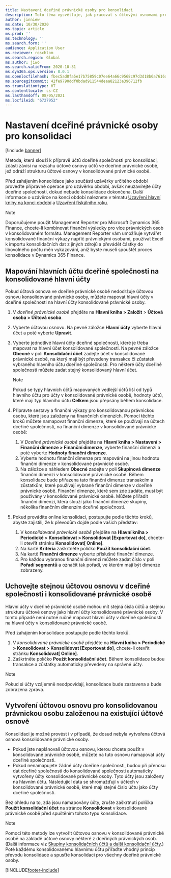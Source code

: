 ```yaml
---
title: Nastavení dceřiné právnické osoby pro konsolidaci
description: Toto téma vysvětluje, jak pracovat s účtovými osnovami pro konsolidační společnosti.
author: jinniew
ms.date: 10/30/2020
ms.topic: article
ms.prod: ''
ms.technology: ''
ms.search.form: ''
audience: Application User
ms.reviewer: roschlom
ms.search.region: Global
ms.author: jiwo
ms.search.validFrom: 2020-10-31
ms.dyn365.ops.version: 8.0.1
ms.openlocfilehash: fbec5ad8fa5e17b75859c07ee64a66c9568c97d3d18b6a7616a64303d3a33f10
ms.sourcegitcommit: 42fe9790ddf0bdad911544deaa82123a396712fb
ms.translationtype: HT
ms.contentlocale: cs-CZ
ms.lasthandoff: 08/05/2021
ms.locfileid: "6727952"
---
```

# <a name="set-up-a-subsidiary-legal-entity-for-consolidation"></a>Nastavení dceřiné právnické osoby pro konsolidaci

[!include [banner](../includes/banner.md)]

Metoda, která slouží k přípravě účtů dceřiné společnosti pro konsolidaci, zčásti závisí na rozsahu účtové osnovy účtů ve dceřiné právnické osobě, jež odráží strukturu účtové osnovy v konsolidované právnické osobě.

Před zahájením konsolidace jako součásti uzávěrky určitého období proveďte přípravné operace pro uzávěrku období, avšak neuzavírejte účty dceřiné společnosti, dokud nebude konsolidace dokončena. Další informace o uzávěrce na konci období naleznete v tématu [Uzavření hlavní knihy na konci období](close-general-ledger-at-period-end.md) a [Uzavření fiskálního roku](tasks/close-fiscal-year.md).

> [!NOTE]
>  Doporučujeme použít Management Reporter pro Microsoft Dynamics 365 Finance, chcete-li kombinovat finanční výsledky pro více právnických osob v konsolidovaném formátu. Management Reporter vám umožňuje vytvářet konsolidované finanční výkazy napříč právnickými osobami, používat Excel k importu konsolidačních dat z jiných zdrojů a převádět částky do libovolného počtu měn vykazování, aniž byste museli spouštět proces konsolidace v Dynamics 365 Finance.

## <a name="map-subsidiary-main-accounts-to-consolidated-main-accounts"></a>Mapování hlavních účtu dceřiné společnosti na konsolidované hlavní účty

Pokud účtová osnova ve dceřiné právnické osobě nedodržuje účtovou osnovu konsolidované právnické osoby, můžete mapovat hlavní účty v dceřiné společnosti na hlavní účty konsolidované právnické osoby.

1. V *dceřiné právnické osobě* přejděte na **Hlavní kniha \> Založit** \> **Účtová osoba \> Účtová osoba**.
2. Vyberte účtovou osnovu. Na pevné záložce **Hlavní účty** vyberte hlavní účet a poté vyberte **Upravit**.
3. Vyberte jednotlivé hlavní účty dceřiné společnosti, které je třeba mapovat na hlavní účet konsolidované společnosti. Na pevné záložce **Obecné** v poli **Konsolidační účet** zadejte účet v konsolidované právnické osobě, na který mají být převedeny transakce či zůstatek vybraného hlavního účtu dceřiné společnosti. Pro některé účty dceřiné společnosti můžete zadat stejný konsolidovaný hlavní účet.

    > [!NOTE]
    > Pokud se typy hlavních účtů mapovaných vedlejší účtů liší od typů hlavního účtu pro účty v konsolidované právnické osobě, hodnoty účtů, které mají typ hlavního účtu **Celkem** jsou přepsány během konsolidace.

4. Připravte sestavy a finanční výkazy pro konsolidovanou právnickou osobu, které jsou založeny na finančních dimenzích. Pomocí těchto kroků můžete namapovat finanční dimenze, které se používají na účtech dceřiné společnosti, na finanční dimenze v konsolidované právnické osobě:

    1. V *Dceřiné právnické osobě* přejděte na **Hlavní kniha \> Nastavení \> Finanční dimenze \> Finanční dimenze**, vyberte finanční dimenzi a poté vyberte **Hodnoty finanční dimenze**.
    2. Vyberte hodnotu finanční dimenze pro mapování na jinou hodnotu finanční dimenze v konsolidované právnické osobě.
    3. Na záložce s náhledem **Obecné** zadejte v poli **Skupinová dimenze** finanční dimenzi v konsolidované právnické osobě. Během konsolidace bude přiřazena tato finanční dimenze transakcím a zůstatkům, které používají vybrané finanční dimenze v dceřiné právnické osobě. Finanční dimenze, které sem zde zadáte, musí být používány v konsolidované právnické osobě. Můžete přiřadit finanční dimenzi, která slouží jako finanční dimenze skupiny, několika finančním dimenzím dceřiné společnosti.

5. Pokud provádíte online konsolidaci, postupujte podle těchto kroků, abyste zajistili, že k převodům dojde podle vašich představ:

    1. V *konsolidované právnické osobě* přejděte na **Hlavní kniha \> Periodické \> Konsolidovat \> Konsolidovat \[Exportovat do\]**, chcete-li otevřít stránku **Konsolidovat\[ Online\]**.
    2. Na kartě **Kritéria** zaškrtněte políčko **Použít konsolidační účet**.
    3. Na kartě **Finanční dimenze** vyberte příslušné finanční dimenze.
    4. Pro každou vybranou finanční dimenzi můžete zadat číslo v poli **Pořadí segmentů** a označit tak pořadí, ve kterém mají být dimenze zobrazeny.

## <a name="maintain-the-same-chart-of-accounts-in-the-subsidiary-and-consolidated-legal-entities"></a>Uchovejte stejnou účtovou osnovu v dceřiné společnosti i konsolidované právnické osobě

Hlavní účty v dceřiné právnické osobě mohou mít stejná čísla účtů a stejnou strukturu účtové osnovy jako hlavní účty konsolidované právnické osoby. V tomto případě není nutné ručně mapovat hlavní účty v dceřiné společnosti na hlavní účty v konsolidované právnické osobě.

Před zahájením konsolidace postupujte podle těchto kroků.

1. V *konsolidované právnické osobě* přejděte na **Hlavní kniha \> Periodické \> Konsolidovat \> Konsolidovat \[Exportovat do\]**, chcete-li otevřít stránku **Konsolidovat\[ Online\]**.
2. Zaškrtněte políčko **Použít konsolidační účet**. Během konsolidace budou transakce a zůstatky automaticky převedeny na správné účty.

> [!NOTE]
> Pokud si účty vzájemně neodpovídají, konsolidace bude zastavena a bude zobrazena zpráva.

## <a name="create-a-chart-of-accounts-for-the-consolidated-legal-entity-based-on-an-existing-chart-of-accounts"></a>Vytvoření účtovou osnovu pro konsolidovanou právnickou osobu založenou na existující účtové osnově

Konsolidaci je možné provést i v případě, že dosud nebyla vytvořena účtová osnova konsolidované právnické osoby.

- Pokud jste naplánovali účtovou osnovu, kterou chcete použít v konsolidované právnické osobě, můžete na tuto osnovu namapovat účty dceřiné společnosti.
- Pokud nenamapujete žádné účty dceřiné společnosti, budou při přenosu dat dceřiné společnosti do konsolidované společnosti automaticky vytvořeny účty konsolidované právnické osoby. Tyto účty jsou založeny na hlavním účtu. Následující data se shromažďují v účtech v konsolidované právnické osobě, které mají stejné číslo účtu jako účty dceřiné společnosti.

Bez ohledu na to, zda jsou namapovány účty, zrušte zaškrtnutí políčka **Použít konsolidační účet** na stránce **Konsolidovat** v konsolidované právnické osobě před spuštěním tohoto typu konsolidace.

> [!NOTE]
> Pomocí této metody lze vytvořit účtovou osnovu v konsolidované právnické osobě na základě účtové osnovy některé z dceřiných právnických osob. (Další informace viz [Skupiny konsolidačních účtů a další konsolidační účty](../budgeting/consolidation-account-groups-consolidation-accounts.md).) Poté každému konsolidovanému hlavnímu účtu přiřaďte vhodný princip převodu konsolidace a spusťte konsolidaci pro všechny dceřiné právnické osoby.


[!INCLUDE[footer-include](../../includes/footer-banner.md)]